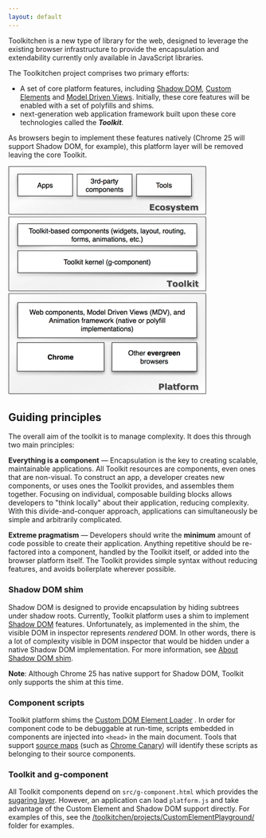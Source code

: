 ```yaml
---
layout: default
---
```


<p class="lead">
Toolkitchen is a new type of library for the web, designed to leverage the existing browser infrastructure to provide the encapsulation and extendability currently only available in JavaScript libraries.
</p>

The Toolkitchen project comprises two primary efforts:

- A set of core platform features, including [Shadow DOM](https://dvcs.w3.org/hg/webcomponents/raw-file/tip/spec/shadow/index.html), [Custom Elements](https://dvcs.w3.org/hg/webcomponents/raw-file/tip/spec/custom/index.html) and [Model Driven Views](http://mdv.googlecode.com/git/docs/design_intro.html). Initially, these core features will be enabled with a set of polyfills and shims.
-  next-generation web application framework built upon these core technologies called the <strong><em>Toolkit</em></strong>.
</ul>

As browsers begin to implement these features natively (Chrome 25 will support Shadow DOM, for example), this platform layer will be removed leaving the core Toolkit.

<img src="/images/architecture.png" alt="Architecture Diagram" titld="Architecture Diagram">

## Guiding principles

The overall aim of the toolkit is to manage complexity. It does this through two main principles:

**Everything is a component** — Encapsulation is the key to creating scalable, maintainable applications. All Toolkit resources are components, even ones that are non-visual. To construct an app, a developer creates new components, or uses ones the Toolkit provides, and assembles them together. Focusing on individual, composable building blocks allows developers to "think locally" about their application, reducing complexity. With this divide-and-conquer approach, applications can simultaneously be simple and arbitrarily complicated.

**Extreme pragmatism** — Developers should write the **minimum** amount of code possible to create their application. Anything repetitive should be re-factored into a component, handled by the Toolkit itself, or added into the browser platform itself. The Toolkit provides simple syntax without reducing features, and avoids boilerplate wherever possible.

### Shadow DOM shim

Shadow DOM is designed to provide encapsulation by hiding subtrees under shadow roots. Currently, Toolkit platform uses a shim to implement <a href="https://dvcs.w3.org/hg/webcomponents/raw-file/tip/spec/shadow/index.html">Shadow DOM</a> features. Unfortunately, as implemented in the shim, the visible DOM in inspector represents <em>rendered</em> DOM. In other words, there is a lot of complexity visible in DOM inspector that would be hidden under a native Shadow DOM implementation. For more information, see <a href="/platform/shadow-dom-shim.html">About Shadow DOM shim</a>.

<p class="alert">
<strong>Note</strong>: Although Chrome 25 has native support for Shadow DOM, Toolkit only supports the shim at this time.
</p>

### Component scripts

Toolkit platform shims the <a href="https://dvcs.w3.org/hg/webcomponents/raw-file/tip/explainer/index.html#external-custom-elements-and-decorators">Custom DOM Element Loader</a> . In order for component code to be debuggable at run-time, scripts embedded in components are injected into <code>&lt;head&gt;</code> in the main document. Tools that support <a href="http://www.html5rocks.com/en/tutorials/developertools/sourcemaps/">source maps</a> (such as <a href="https://www.google.com/intl/en/chrome/browser/canary.html">Chrome Canary</a>) will identify these scripts as belonging to their source components.

### Toolkit and g-component

All Toolkit components depend on `src/g-component.html` which provides the [sugaring layer](/toolkit-kernel-explainer.html). However, an application can load `platform.js` and take advantage of the Custom Element and Shadow DOM support directly. For examples of this, see the [/toolkitchen/projects/CustomElementPlayground/](https://github.com/toolkitchen/projects/tree/master/CustomElementsPlayground) folder for examples.

